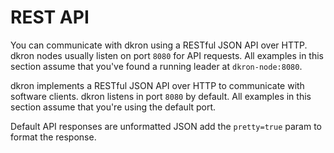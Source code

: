 # REST API

You can communicate with dkron using a RESTful JSON API over HTTP. dkron nodes usually listen on port `8080` for API requests. All examples in this section assume that you've found a running leader at `dkron-node:8080`.

dkron implements a RESTful JSON API over HTTP to communicate with software clients. dkron listens in port `8080` by default. All examples in this section assume that you're using the default port.

Default API responses are unformatted JSON add the `pretty=true` param to format the response.
